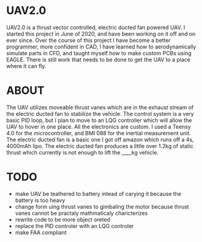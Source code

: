 # UAV2.0
UAV2.0 is a thrust vector controlled, electric ducted fan powered UAV. I started this project in June of 2020, and have been working on it off and on ever since. Over the course of this project I have become a better programmer, more confident in CAD, I have learned how to aerodynamically simulate parts in CFD, and taught myself how to make custom PCBs using EAGLE. There is still work that needs to be done to get the UAV to a place where it can fly. 


# ABOUT
The UAV utilizes moveable thrust vanes which are in the exhaust stream of the electric ducted fan to stabilize the vehicle. The control system is a very basic PID loop, but I plan to move to an LQG controller which will allow the UAV to hover in one place. All the electronics are custom. I used a Teensy 4.0 for the microcontroller, and BMI 088 for the inertial measurement unit. The electric ducted fan is a basic one I got off amazon which runs off a 4s, 4000mAh lipo. The electric ducted fan produces a little over 1.2kg of static thrust which currently is not enough to lift the ____kg vehicle.



# TODO
 * make UAV be teathered to battery intead of carying it because the battery is too heavy
 * change form uing thrust vanes to gimbaling the motor because thrust vanes cannot be practaly mathmaticaly charicterizes
 * rewrite code to be more object oreted
 * replace the PID controler with an LQG controler
 * make FAA compliant